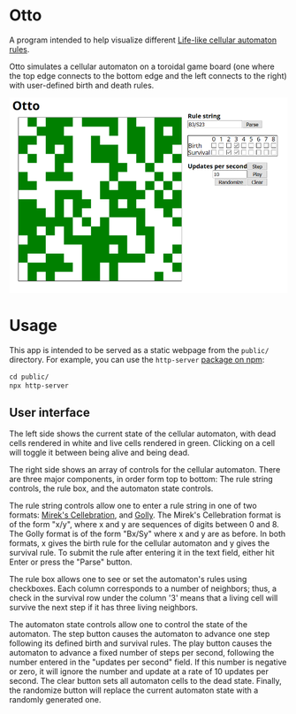 # Otto

A program intended to help visualize different [Life-like cellular automaton
rules][life_like].

Otto simulates a cellular automaton on a toroidal game board (one where the top
edge connects to the bottom edge and the left connects to the right) with
user-defined birth and death rules.

![(Figure: Screenshot of the UI)](screenshot.png)

[life_like]: https://en.wikipedia.org/wiki/Life-like_cellular_automaton


# Usage

This app is intended to be served as a static webpage from the `public/`
directory. For example, you can use the `http-server`
[package on npm][http_server]:

```
cd public/
npx http-server
```

[http_server]: https://www.npmjs.com/package/http-server

## User interface

The left side shows the current state of the cellular automaton, with dead
cells rendered in white and live cells rendered in green. Clicking on a cell
will toggle it between being alive and being dead.

The right side shows an array of controls for the cellular automaton. There are
three major components, in order form top to bottom: The rule string controls,
the rule box, and the automaton state controls.

The rule string controls allow one to enter a rule string in one of two
formats: [Mirek's Cellebration][mirek], and [Golly][golly]. The Mirek's
Cellebration format is of the form "x/y", where x and y are sequences of digits
between 0 and 8. The Golly format is of the form "Bx/Sy" where x and y are as
before. In both formats, x gives the birth rule for the cellular automaton and
y gives the survival rule. To submit the rule after entering it in the text
field, either hit Enter or press the "Parse" button.

The rule box allows one to see or set the automaton's rules using checkboxes.
Each column corresponds to a number of neighbors; thus, a check in the survival
row under the column '3' means that a living cell will survive the next step if
it has three living neighbors.

The automaton state controls allow one to control the state of the automaton.
The step button causes the automaton to advance one step following its defined
birth and survival rules. The play button causes the automaton to advance a
fixed number of steps per second, following the number entered in the "updates
per second" field. If this number is negative or zero, it will ignore the
number and update at a rate of 10 updates per second. The clear button sets all
automaton cells to the dead state. Finally, the randomize button will replace
the current automaton state with a randomly generated one.

[mirek]: https://en.wikipedia.org/wiki/Mirek%27s_Cellebration
[golly]: https://en.wikipedia.org/wiki/Golly_(program)
